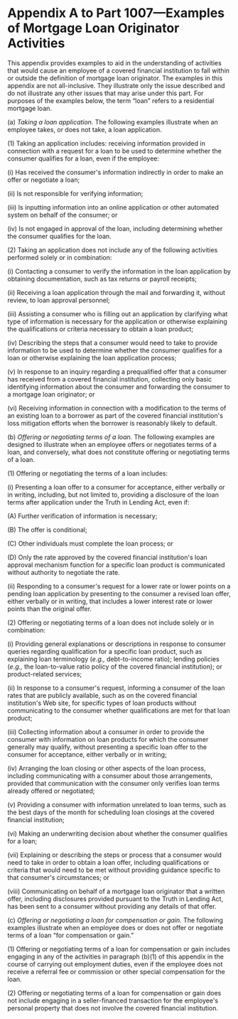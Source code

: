 # Appendix A to Part 1007—Examples of Mortgage Loan Originator Activities


This appendix provides examples to aid in the understanding of activities that would cause an employee of a covered financial institution to fall within or outside the definition of mortgage loan originator. The examples in this appendix are not all-inclusive. They illustrate only the issue described and do not illustrate any other issues that may arise under this part. For purposes of the examples below, the term “loan” refers to a residential mortgage loan.


(a) *Taking a loan application.* The following examples illustrate when an employee takes, or does not take, a loan application.


(1) Taking an application includes: receiving information provided in connection with a request for a loan to be used to determine whether the consumer qualifies for a loan, even if the employee:


(i) Has received the consumer's information indirectly in order to make an offer or negotiate a loan;


(ii) Is not responsible for verifying information;


(iii) Is inputting information into an online application or other automated system on behalf of the consumer; or


(iv) Is not engaged in approval of the loan, including determining whether the consumer qualifies for the loan.


(2) Taking an application does not include any of the following activities performed solely or in combination:


(i) Contacting a consumer to verify the information in the loan application by obtaining documentation, such as tax returns or payroll receipts;


(ii) Receiving a loan application through the mail and forwarding it, without review, to loan approval personnel;


(iii) Assisting a consumer who is filling out an application by clarifying what type of information is necessary for the application or otherwise explaining the qualifications or criteria necessary to obtain a loan product;


(iv) Describing the steps that a consumer would need to take to provide information to be used to determine whether the consumer qualifies for a loan or otherwise explaining the loan application process;


(v) In response to an inquiry regarding a prequalified offer that a consumer has received from a covered financial institution, collecting only basic identifying information about the consumer and forwarding the consumer to a mortgage loan originator; or


(vi) Receiving information in connection with a modification to the terms of an existing loan to a borrower as part of the covered financial institution's loss mitigation efforts when the borrower is reasonably likely to default.


(b) *Offering or negotiating terms of a loan.* The following examples are designed to illustrate when an employee offers or negotiates terms of a loan, and conversely, what does not constitute offering or negotiating terms of a loan.


(1) Offering or negotiating the terms of a loan includes:


(i) Presenting a loan offer to a consumer for acceptance, either verbally or in writing, including, but not limited to, providing a disclosure of the loan terms after application under the Truth in Lending Act, even if:


(A) Further verification of information is necessary;


(B) The offer is conditional;


(C) Other individuals must complete the loan process; or


(D) Only the rate approved by the covered financial institution's loan approval mechanism function for a specific loan product is communicated without authority to negotiate the rate.


(ii) Responding to a consumer's request for a lower rate or lower points on a pending loan application by presenting to the consumer a revised loan offer, either verbally or in writing, that includes a lower interest rate or lower points than the original offer.


(2) Offering or negotiating terms of a loan does not include solely or in combination:


(i) Providing general explanations or descriptions in response to consumer queries regarding qualification for a specific loan product, such as explaining loan terminology (*e.g.,* debt-to-income ratio); lending policies (*e.g.,* the loan-to-value ratio policy of the covered financial institution); or product-related services;


(ii) In response to a consumer's request, informing a consumer of the loan rates that are publicly available, such as on the covered financial institution's Web site, for specific types of loan products without communicating to the consumer whether qualifications are met for that loan product;


(iii) Collecting information about a consumer in order to provide the consumer with information on loan products for which the consumer generally may qualify, without presenting a specific loan offer to the consumer for acceptance, either verbally or in writing;


(iv) Arranging the loan closing or other aspects of the loan process, including communicating with a consumer about those arrangements, provided that communication with the consumer only verifies loan terms already offered or negotiated;


(v) Providing a consumer with information unrelated to loan terms, such as the best days of the month for scheduling loan closings at the covered financial institution;


(vi) Making an underwriting decision about whether the consumer qualifies for a loan;


(vii) Explaining or describing the steps or process that a consumer would need to take in order to obtain a loan offer, including qualifications or criteria that would need to be met without providing guidance specific to that consumer's circumstances; or


(viii) Communicating on behalf of a mortgage loan originator that a written offer, including disclosures provided pursuant to the Truth in Lending Act, has been sent to a consumer without providing any details of that offer.


(c) *Offering or negotiating a loan for compensation or gain.* The following examples illustrate when an employee does or does not offer or negotiate terms of a loan “for compensation or gain.”


(1) Offering or negotiating terms of a loan for compensation or gain includes engaging in any of the activities in paragraph (b)(1) of this appendix in the course of carrying out employment duties, even if the employee does not receive a referral fee or commission or other special compensation for the loan.


(2) Offering or negotiating terms of a loan for compensation or gain does not include engaging in a seller-financed transaction for the employee's personal property that does not involve the covered financial institution.




